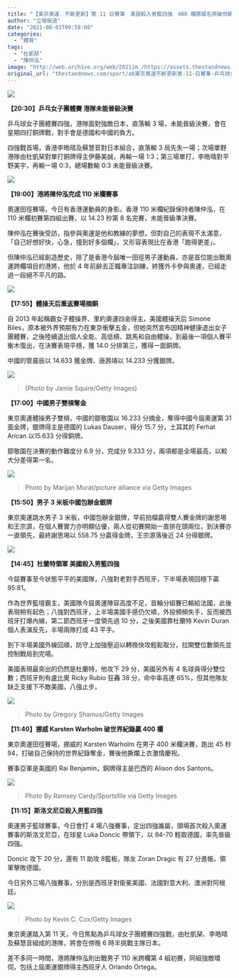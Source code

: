 ```yaml
---
title: "【東京奧運．不斷更新】第 11 日賽事　美國殺入男籃四強　400 欄挪威名將破世績奪金"
author: "立場報道"
date: "2021-08-03T09:58:00"
categories:
  - "體育"
tags:
  - "杜凱琹"
  - "陳仲泓"
image: "http://web.archive.org/web/2021im_/https://assets.thestandnews.com/media/photos/Untitled-5-01.png"
original_url: "thestandnews.com/sport/ab東京奧運不斷更新第-11-日賽事-乒乓球女團港隊四強迎日本-110-米欄陳仲泓出戰"
---
```

![](http://web.archive.org/web/2021im_/https://assets.thestandnews.com/media/photos/Untitled-5-01.png)

**【20:30】乒乓女子團體賽 港隊未能晉級決賽**

乒乓球女子團體賽四強，港隊面對強敵日本，直落輸 3 場，未能晉級決賽，會在星期四打銅牌戰，對手會是德國和中國的負方。

四強戰首場，香港李皓晴及蘇慧音對日本組合，直落輸 3 局先失一場；次場單野港隊由杜凱琹對單打銅牌得主伊藤美誠，再輸一場 1:3；第三場單打，李皓晴對平野美宇，再輸一場 0:3，總場數輸 0:3 未能晉級決賽。

![](http://web.archive.org/web/2021im_/https://assets.thestandnews.com/media/photos/226097802_4405562379529348_3472123354727056593_n.jpg)

**【19:00】港將陳仲泓完成 110 米欄賽事**

奧運田徑賽場，今日有香港運動員的身影。香港 110 米欄紀錄保持者陳仲泓，在 110 米欄初賽第四組出賽，以 14.23 秒第 8 名完賽，未能晉級準決賽。

陳仲泓在賽後受訪，指參與奧運是他和教練的夢想，但對自己的表現不太滿意，「自己好想好快，心急，撞到好多個欄」，又形容表現比在香港「跑得更差」。

但陳仲泓已經創造歷史，除了是香港今屆唯一田徑男子運動員，亦是首位能出戰奧運跨欄項目的港將，他於 4 年前辭去正職專注訓練，終獲外卡參與奧運，已經走過一段絕不平凡的路。

![](http://web.archive.org/web/2021im_/https://assets.thestandnews.com/media/photos/226944075_4405434426208810_3036172105041605530_n.jpg)

**【17:55】體操天后重返賽場摘銅**

自 2013 年起稱霸女子體操界、里約奧運四金得主，美國體操天后 Simone Biles，原本被外界預期有力在東京衝擊五金，但她突然宣布因精神健康退出女子團體賽，之後陸續退出個人全能、高低槓、跳馬和自由體操，到最後一項個人賽平衡木復出，在決賽表現平穩，獲 14.0 分排第三，獲得一面銅牌。

中國的管晨辰以 14.633 獲金牌、唐茜靖以 14.233 分獲銀牌。

![](http://web.archive.org/web/2021im_/https://assets.thestandnews.com/media/photos/227504476_4405305606221692_5254590569671268284_n.jpg)
> (Photo by Jamie Squire/Getty Images)

**【17:00】中國男子雙槓奪金**

東京奧運體操男子雙槓，中國的鄒敬園以 16.233 分摘金，奪得中國今屆奧運第 31 面金牌，銀牌得主是德國的 Lukas Dauser，得分 15.7 分，土耳其的 Ferhat Arican 以15.633 分得銅牌。

鄒敬園在決賽的動作難度分 6.9 分，完成分 9.333 分，兩項都是全場最高，以較大分差得第一名。

![](http://web.archive.org/web/2021im_/https://assets.thestandnews.com/media/photos/226097802_4405186556233597_7094469894191311310_n.jpg)
> Photo by Marijan Murat/picture alliance via Getty Images

**【15:50】男子 3 米板中國包辦金銀牌**

東京奧運跳水男子 3 米板，中國包辦金銀牌，早前拍檔贏得雙人賽金牌的謝思埸和王宗源，在個人賽實力亦明顯佔優，兩人從初賽開始一直排在頭兩位，到決賽亦一直領先，最終謝思埸以 558.75 分贏得金牌，王宗源落後近 24 分得銀牌。

![](http://web.archive.org/web/2021im_/https://assets.thestandnews.com/media/photos/228735851_4405057842913135_1316989115472826825_n.jpg)

**【14:45】杜蘭特領軍 美國殺入男籃四強**

今屆賽事至今狀態平平的美國隊，八強對老對手西班牙，下半場表現回穩下贏 95:81。

作為世界籃壇霸主，美國隊今屆奧運陣容高度不足，首輪分組賽已輸給法國，此後表現稍有起色；八強對西班牙，上半場美國手感仍欠順，外投頻頻失手，反而被西班牙打爆內線，第二節西班牙一度領先過 10 分，之後美國靠杜蘭特 Kevin Duran 個人表演反先，半場兩隊打成 43 平手。

到下半場美國外線回順，防守上加強壓迫以轉換快攻輕鬆取分，拉開雙位數領先並控制戰局到完場。

美國表現最突出的仍然是杜蘭特，他攻下 29 分，美國另外有 4 名球員得分雙位數；西班牙則有盧比奧 Ricky Rubio 狂轟 38 分，命中率高達 65%，但其他隊友缺乏支援下不敵美國，八強止步。

![](http://web.archive.org/web/2021im_/https://assets.thestandnews.com/media/photos/230642844_4404930852925834_1704610540072858501_n.jpg)
> Photo by Gregory Shamus/Getty Images

**【11:40】挪威 Karsten Warholm 破世界紀錄贏 400 欄**

東京奧運田徑賽場，挪威的 Karsten Warholm 在男子 400 米欄決賽，跑出 45 秒 94，打破自己保持的世界紀錄奪金，賽後他撕爛上衣激情慶祝。

賽事亞軍是美國的 Rai Benjamin，銅牌得主是巴西的 Alison dos Santons。

![](http://web.archive.org/web/2021im_/https://assets.thestandnews.com/media/photos/226045542_4404564316295821_3952445713884601628_n.jpg)
> Photo By Ramsey Cardy/Sportsfile via Getty Images

**【11:15】斯洛文尼亞殺入男籃四強**

奧運男子籃球賽事，今日會打 4 場八強賽事，定出四強誰屬，頭場首次殺入奧運賽事的斯洛文尼亞，在球星 Luka Doncic 帶領下，以 94-70 輕取德國，率先晉級四強。

Doncic 攻下 20 分，還有 11 助攻 8籃板，隊友 Zoran Dragic 有 27 分進帳，領軍擊敗德國。

今日另外三場八強賽事，分別是西班牙對衛冕美國、法國對意大利、澳洲對阿根廷。

![](http://web.archive.org/web/2021im_/https://assets.thestandnews.com/media/photos/232249896_4404496836302569_3515865408559107016_n.jpg)
> Photo by Kevin C. Cox/Getty Images

東京奧運踏入第 11 天，今日焦點為乒乓球女子團體賽四強戰，由杜凱琹、李皓晴及蘇慧音組成的港隊，將會在傍晚 6 時半挑戰主隊日本。

差不多同一時間，港將陳仲泓則出戰男子 110 米跨欄第 4 組初賽，同組強敵環伺，包括上屆奧運銀牌得主西班牙人 Orlando Ortega。